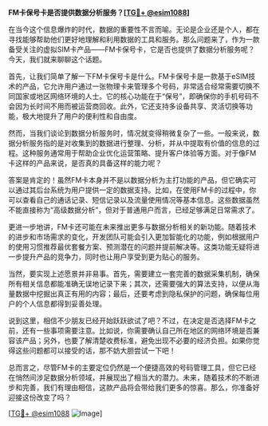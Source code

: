 **FM卡保号卡是否提供数据分析服务？[[TG💪+ @esim1088](https://t.me/s/esim1088)]**

在当今这个信息爆炸的时代，数据的重要性不言而喻。无论是企业还是个人，都在寻找能够帮助他们更好地理解和利用数据的工具和服务。那么问题来了，作为一款备受关注的虚拟SIM卡产品——FM卡保号卡，它是否也提供了数据分析服务呢？今天，我们就来聊聊这个话题。

首先，让我们简单了解一下FM卡保号卡是什么。FM卡保号卡是一款基于eSIM技术的产品，它允许用户通过一张物理卡来管理多个号码，非常适合经常需要切换不同国家或地区网络环境的人士。它的核心功能在于“保号”，即确保你的手机号码不会因为长时间不用而被运营商回收。此外，它还支持多设备共享、灵活切换等功能，极大地提升了用户的便利性和自由度。

然而，当我们谈论到数据分析服务时，情况就变得稍微复杂了一些。一般来说，数据分析服务指的是对收集到的数据进行整理、分析，并从中提取有价值的信息的过程。这种服务通常用于帮助企业优化运营策略、提升客户体验等方面。对于像FM卡这样的产品来说，是否真的具备这样的能力呢？

答案是肯定的！虽然FM卡本身并不是以数据分析为主打功能的产品，但它确实可以通过其后台系统为用户提供一定的数据支持。比如，在使用FM卡的过程中，你可以查看自己的通话记录、短信记录以及流量使用情况等基本信息。这些数据虽然不能直接称为“高级数据分析”，但对于普通用户而言，已经足够满足日常需求了。

更进一步地讲，FM卡还可能在未来推出更多与数据分析相关的新功能。随着技术的进步和市场需求的变化，开发团队可能会引入更加智能化的功能，例如根据用户的使用习惯推荐最优套餐方案、预测潜在的问题并提前解决等。这类功能无疑将进一步提升产品的竞争力，同时也让用户享受到更为贴心的服务。

当然，要实现上述愿景并非易事。首先，需要建立一套完善的数据采集机制，确保所有相关信息都能准确无误地记录下来；其次，还需要强大的算法支持，以便从海量数据中挖掘出真正有用的内容；最后，还要考虑到隐私保护的问题，确保每位用户的个人信息都得到妥善处理。

说到这里，相信不少朋友已经开始跃跃欲试了吧？不过，在决定是否选择FM卡之前，还有一些事项需要注意。比如说，你需要确认自己所在地区的网络环境是否兼容该产品；另外，也要了解清楚收费标准，避免出现不必要的经济负担。如果你觉得这些问题都可以接受的话，那不妨大胆尝试一下吧！

总而言之，尽管FM卡的主要定位仍然是一个便捷高效的号码管理工具，但它已经在悄然间涉足数据分析领域，并展现出了相当大的潜力。未来，随着技术的不断进步和完善，我们有理由相信，这款产品将会带给我们更多的惊喜。那么，你准备好迎接这份改变了吗？

[[TG💪+ @esim1088](https://t.me/s/esim1088) ![Image](https://i.postimg.cc/4NQfJmqS/Snipaste-2025-05-13-00-14-12.png)]